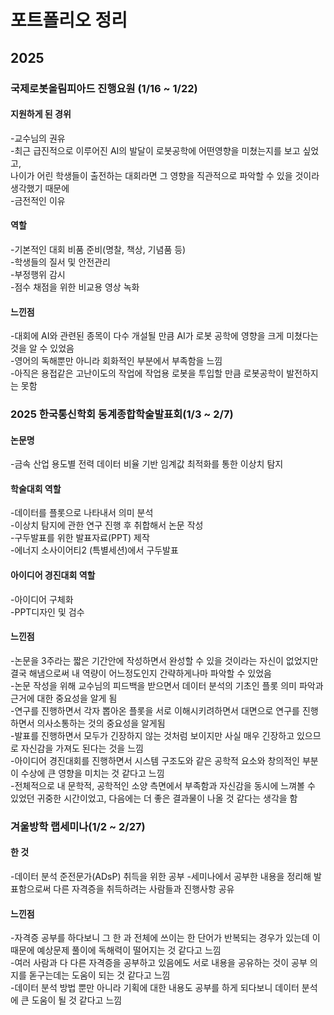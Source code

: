 # 포트폴리오 정리

## 2025

### 국제로봇올림피아드 진행요원 (1/16 ~ 1/22)

#### 지원하게 된 경위
-교수님의 권유<br/> 
-최근 급진적으로 이루어진 AI의 발달이 로봇공학에 어떤영향을 미쳤는지를 보고 싶었고,<br/> 
 나이가 어린 학생들이 출전하는 대회라면 그 영향을 직관적으로 파악할 수 있을 것이라 생각했기 때문에<br/>
 -금전적인 이유

#### 역할
-기본적인 대회 비품 준비(명찰, 책상, 기념품 등)<br/>
-학생들의 질서 및 안전관리<br/>
-부정행위 감시<br/>
-점수 채점을 위한 비교용 영상 녹화

#### 느낀점
-대회에 AI와 관련된 종목이 다수 개설될 만큼 AI가 로봇 공학에 영향을 크게 미쳤다는 것을 알 수 있었음<br/>
-영어의 독해뿐만 아니라 회화적인 부분에서 부족함을 느낌<br/>
-아직은 용접같은 고난이도의 작업에 작업용 로봇을 투입할 만큼 로봇공학이 발전하지는 못함<br/>

### 2025 한국통신학회 동계종합학술발표회(1/3 ~ 2/7)
#### 논문명
-금속 산업 용도별 전력 데이터 비율 기반 임계값 최적화를 통한 이상치 탐지 

#### 학술대회 역할
-데이터를 플롯으로 나타내서 의미 분석<br/>
-이상치 탐지에 관한 연구 진행 후 취합해서 논문 작성<br/>
-구두발표를 위한 발표자료(PPT) 제작<br/>
-에너지 소사이어티2 (특별세션)에서 구두발표<br/>

#### 아이디어 경진대회 역할
-아이디어 구체화<br/>
-PPT디자인 및 검수<br/>

#### 느낀점
-논문을 3주라는 짧은 기간안에 작성하면서 완성할 수 있을 것이라는 자신이 없었지만 결국 해냄으로써 내 역량이 어느정도인지 간략하게나마 파악할 수 있었음<br/>
-논문 작성을 위해 교수님의 피드백을 받으면서 데이터 분석의 기초인 플롯 의미 파악과 근거에 대한 중요성을 알게 됨<br/>
-연구를 진행하면서 각자 뽑아온 플롯을 서로 이해시키려하면서 대면으로 연구를 진행하면서 의사소통하는 것의 중요성을 알게됨<br/>
-발표를 진행하면서 모두가 긴장하지 않는 것처럼 보이지만 사실 매우 긴장하고 있으므로 자신감을 가져도 된다는 것을 느낌<br/>
-아이디어 경진대회를 진행하면서 시스템 구조도와 같은 공학적 요소와 창의적인 부분이 수상에 큰 영향을 미치는 것 같다고 느낌<br/>
-전체적으로 내 문학적, 공학적인 소양 측면에서 부족함과 자신감을 동시에 느껴볼 수 있었던 귀중한 시간이었고, 다음에는 더 좋은 결과물이 나올 것 같다는 생각을 함

### 겨울방학 랩세미나(1/2 ~ 2/27)

#### 한 것
-데이터 분석 준전문가(ADsP) 취득을 위한 공부
-세미나에서 공부한 내용을 정리해 발표함으로써 다른 자격증을 취득하려는 사람들과 진행사항 공유

#### 느낀점
-자격증 공부를 하다보니 그 한 과 전체에 쓰이는 한 단어가 반복되는 경우가 있는데 이 때문에 예상문제 풀이에 독해력이 떨어지는 것 같다고 느낌 <br/>
-여러 사람과 다 다른 자격증을 공부하고 있음에도 서로 내용을 공유하는 것이 공부 의지를 돋구는데는 도움이 되는 것 같다고 느낌 <br/> 
-데이터 분석 방법 뿐만 아니라 기획에 대한 내용도 공부를 하게 되다보니 데이터 분석에 큰 도움이 될 것 같다고 느낌 <br/>
